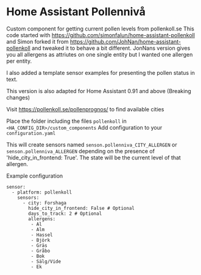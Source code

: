 # Home Assistant Pollennivå

Custom component for getting current pollen levels from pollenkoll.se
This code started with https://github.com/simonfalun/home-assistant-pollenkoll and Simon forked it from https://github.com/JohNan/home-assistant-pollenkoll and tweaked it to behave a bit different. JonNans version gives you all allergens as attriutes on one single entity but I wanted one allergen per entity.

I also added a template sensor examples for presenting the pollen status in text.

This version is also adapted for Home Assistant 0.91 and above (Breaking changes)

Visit https://pollenkoll.se/pollenprognos/ to find available cities

Place the folder including the files `pollenkoll` in `<HA_CONFIG_DIR>/custom_components`
Add configuration to your `configuration.yaml`

This will create sensors named `senson.pollenniva_CITY_ALLERGEN` or `senson.pollenniva_ALLERGEN` depending on the presence of 'hide_city_in_frontend: True'. The state will be the current level of that allergen.

Example configuration

```
sensor:
  - platform: pollenkoll
    sensors:
      - city: Forshaga
        hide_city_in_frontend: False # Optional
        days_to_track: 2 # Optional
        allergens:
         - Al
         - Alm
         - Hassel
         - Björk
         - Gräs
         - Gråbo
         - Bok
         - Sälg/Vide
         - Ek
```
